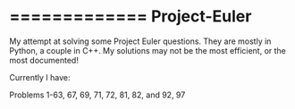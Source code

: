 =============
Project-Euler
=============
My attempt at solving some Project Euler questions. They are mostly in Python, a couple in C++.
My solutions may not be the most efficient, or the most documented!

Currently I have:

Problems 1-63, 67, 69, 71, 72, 81, 82, and 92, 97

